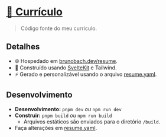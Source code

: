 # [💼 Currículo](https://brunobach.dev/resume)

> Código fonte do meu currículo.

## Detalhes

- 🌐 Hospedado em [brunobach.dev/resume](https://brunobach.dev/resume).
- 🔧 Construído usando [SvelteKit](https://kit.svelte.dev/) e Tailwind.
- ⚡ Gerado e personalizável usando o arquivo [resume.yaml](/static/resume.yaml).

## Desenvolvimento

- **Desenvolvimento:** `pnpm dev` _ou_ `npm run dev`
- **Construir:** `pnpm build` _ou_ `npm run build`
  - Arquivos estáticos são enviados para o diretório `/build`.
- Faça alterações em [resume.yaml](/static/resume.yaml).
